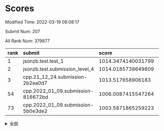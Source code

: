 # Scores

Modified Time: 2022-03-19 08:08:17

Submit Num: 207

All Rank Num: 379877

| rank |               submit               |       score        |       sigma        | pk_num |
| :--- | :--------------------------------- | :----------------- | :----------------- | :----- |
| 1    | jsonzb.test.test_1                 | 1014.3474140031799 | 0.829851102286317  | 7341   |
| 2    | jsonzb.test.submission_level_4     | 1014.0185738649809 | 0.8109708709760857 | 7343   |
| 3    | cpp.21_12_24.submission-2b2ea0d7   | 1013.517658906183  | 0.7776541316418891 | 7336   |
| 54   | cpp.2022_01_09.submission-816672bd | 1006.0087415547264 | 0.7366948709651686 | 7341   |
| 73   | cpp.2022_01_09.submission-5b0e3de2 | 1003.5871865259223 | 0.7110892107912848 | 7336   |


<details>
<summary>全部</summary>

| rank |                 submit                 |       score        |       sigma        | pk_num |
| :--- | :------------------------------------- | :----------------- | :----------------- | :----- |
| 1    | jsonzb.test.test_1                     | 1014.3474140031799 | 0.829851102286317  | 7341   |
| 2    | jsonzb.test.submission_level_4         | 1014.0185738649809 | 0.8109708709760857 | 7343   |
| 3    | cpp.21_12_24.submission-2b2ea0d7       | 1013.517658906183  | 0.7776541316418891 | 7336   |
| 4    | gobigger.level_3.submission_level_3_18 | 1011.2608822741273 | 0.7562770411430108 | 7338   |
| 5    | gobigger.level_3.submission_level_3_36 | 1011.2067068713382 | 0.7610026665324794 | 7341   |
| 6    | gobigger.level_3.submission_level_3_25 | 1011.1805980654141 | 0.7658207238651478 | 7343   |
| 7    | gobigger.level_3.submission_level_3_24 | 1011.1409142533598 | 0.7526683424980769 | 7340   |
| 8    | gobigger.level_3.submission_level_3_16 | 1011.1025647782675 | 0.8097911870642752 | 7338   |
| 9    | gobigger.level_3.submission_level_3_33 | 1011.0369382779824 | 0.7794826369760486 | 7341   |
| 10   | gobigger.level_3.submission_level_3_27 | 1011.0152564222443 | 0.7533525093567375 | 7337   |
| 11   | gobigger.level_3.submission_level_3_2  | 1010.8957963381666 | 0.7529394033769409 | 7334   |
| 12   | gobigger.level_3.submission_level_3_11 | 1010.8624121761941 | 0.7686944128535649 | 7341   |
| 13   | gobigger.level_3.submission_level_3_37 | 1010.8593800519794 | 0.7613727394086764 | 7339   |
| 14   | gobigger.level_3.submission_level_3_20 | 1010.7113281388928 | 0.7813328770547606 | 7338   |
| 15   | gobigger.level_3.submission_level_3_29 | 1010.7022829578756 | 0.7625837838157    | 7335   |
| 16   | gobigger.level_3.submission_level_3_40 | 1010.5590550115321 | 0.7718882143556641 | 7343   |
| 17   | gobigger.level_3.submission_level_3_42 | 1010.5536891404881 | 0.760431619325234  | 7347   |
| 18   | gobigger.level_3.submission_level_3_14 | 1010.5307902291488 | 0.7678181716035493 | 7339   |
| 19   | gobigger.level_3.submission_level_3_39 | 1010.4791043302289 | 0.7569673118492977 | 7343   |
| 20   | gobigger.level_3.submission_level_3_23 | 1010.3382933851693 | 0.7653934163653108 | 7339   |
| 21   | gobigger.level_3.submission_level_3_15 | 1010.2948259319377 | 0.7632200911077331 | 7338   |
| 22   | gobigger.level_3.submission_level_3_43 | 1010.2478289897407 | 0.7796445756162037 | 7338   |
| 23   | gobigger.level_3.submission_level_3_46 | 1010.1713115108641 | 0.7598194047261455 | 7338   |
| 24   | gobigger.level_3.submission_level_3_26 | 1010.133212133314  | 0.7650689488328319 | 7335   |
| 25   | gobigger.level_3.submission_level_3_44 | 1010.0792032128257 | 0.7646158101649451 | 7345   |
| 26   | gobigger.level_3.submission_level_3_31 | 1010.0732092450296 | 0.7685227474998552 | 7342   |
| 27   | gobigger.level_3.submission_level_3_21 | 1010.0662153903316 | 0.7559741375802866 | 7341   |
| 28   | gobigger.level_3.submission_level_3_28 | 1010.0457844846541 | 0.7488245988149816 | 7339   |
| 29   | gobigger.level_3.submission_level_3_9  | 1010.042510757383  | 0.7539867795741789 | 7340   |
| 30   | gobigger.level_3.submission_level_3_49 | 1010.0305140519575 | 0.735990449843993  | 7340   |
| 31   | gobigger.level_3.submission_level_3_8  | 1010.0265462579827 | 0.7616949274326681 | 7339   |
| 32   | gobigger.level_3.submission_level_3_3  | 1010.0107372037733 | 0.7687322907315184 | 7343   |
| 33   | gobigger.level_3.submission_level_3_38 | 1009.9375351540225 | 0.7744105230951546 | 7344   |
| 34   | gobigger.level_3.submission_level_3_5  | 1009.9332852258675 | 0.7759520430953554 | 7340   |
| 35   | gobigger.level_3.submission_level_3_0  | 1009.7975239559518 | 0.7564370476269201 | 7340   |
| 36   | gobigger.level_3.submission_level_3_17 | 1009.7711529279952 | 0.7558678171849499 | 7343   |
| 37   | gobigger.level_3.submission_level_3_10 | 1009.6328821724178 | 0.7566985844489631 | 7336   |
| 38   | gobigger.level_3.submission_level_3_7  | 1009.5945534391856 | 0.7647925614691077 | 7346   |
| 39   | gobigger.level_3.submission_level_3_30 | 1009.5682921983847 | 0.7582690857714172 | 7344   |
| 40   | gobigger.level_3.submission_level_3_1  | 1009.4344652932342 | 0.7420287999569236 | 7345   |
| 41   | gobigger.level_3.submission_level_3_47 | 1009.3687496783415 | 0.7597131166682746 | 7343   |
| 42   | gobigger.level_3.submission_level_3_48 | 1009.3473879450339 | 0.7602221043845513 | 7340   |
| 43   | gobigger.level_3.submission_level_3_45 | 1009.3314020645755 | 0.7584900451049572 | 7339   |
| 44   | gobigger.level_3.submission_level_3_34 | 1009.248989740661  | 0.7493117263122461 | 7339   |
| 45   | gobigger.level_3.submission_level_3_19 | 1009.2461066097507 | 0.7536644325843185 | 7339   |
| 46   | gobigger.level_3.submission_level_3_35 | 1009.0951595659728 | 0.7493187408684703 | 7342   |
| 47   | gobigger.level_3.submission_level_3_6  | 1009.0798533442727 | 0.754027483575414  | 7344   |
| 48   | gobigger.level_3.submission_level_3_41 | 1009.0542531312778 | 0.7277958807757048 | 7337   |
| 49   | gobigger.level_3.submission_level_3_32 | 1009.0224480048622 | 0.7575661602766859 | 7340   |
| 50   | gobigger.level_3.submission_level_3_22 | 1008.9004997999067 | 0.733864156708752  | 7336   |
| 51   | gobigger.level_3.submission_level_3_12 | 1008.868275794698  | 0.7330257964335744 | 7343   |
| 52   | gobigger.level_3.submission_level_3_13 | 1008.6061204601483 | 0.737750590200178  | 7343   |
| 53   | gobigger.level_3.submission_level_3_4  | 1008.6031992385342 | 0.7472827628635614 | 7338   |
| 54   | cpp.2022_01_09.submission-816672bd     | 1006.0087415547264 | 0.7366948709651686 | 7341   |
| 55   | gobigger.level_1.submission_level_1_46 | 1005.0406722432487 | 0.7188565446783787 | 7345   |
| 56   | gobigger.level_1.submission_level_1_5  | 1004.9224775528569 | 0.7173021358404366 | 7337   |
| 57   | gobigger.level_1.submission_level_1_37 | 1004.916927515972  | 0.7131501672374926 | 7342   |
| 58   | gobigger.level_1.submission_level_1_28 | 1004.7999428521284 | 0.7182887425720587 | 7337   |
| 59   | gobigger.level_1.submission_level_1_43 | 1004.6710977232985 | 0.714823732829541  | 7340   |
| 60   | gobigger.level_1.submission_level_1_32 | 1004.5942409130528 | 0.7291540639451238 | 7338   |
| 61   | gobigger.level_1.submission_level_1_34 | 1004.4547817670599 | 0.7393374279508627 | 7343   |
| 62   | gobigger.level_1.submission_level_1_49 | 1004.3795308765581 | 0.7167691460960688 | 7334   |
| 63   | gobigger.level_1.submission_level_1_3  | 1004.3137247841188 | 0.7249785750633293 | 7337   |
| 64   | gobigger.level_1.submission_level_1_14 | 1004.2480957726079 | 0.7175571576693016 | 7343   |
| 65   | gobigger.level_1.submission_level_1_35 | 1004.188570472867  | 0.7207351792712359 | 7340   |
| 66   | gobigger.level_1.submission_level_1_17 | 1003.9955044074918 | 0.7154808874397347 | 7346   |
| 67   | gobigger.level_1.submission_level_1_19 | 1003.8898825818276 | 0.7238863075541248 | 7341   |
| 68   | gobigger.level_1.submission_level_1_23 | 1003.8752166289825 | 0.7028097234985093 | 7337   |
| 69   | gobigger.level_1.submission_level_1_26 | 1003.710354571859  | 0.7200084929328451 | 7345   |
| 70   | gobigger.level_1.submission_level_1_21 | 1003.6717191044253 | 0.725022010266187  | 7344   |
| 71   | gobigger.level_1.submission_level_1_22 | 1003.6298764621654 | 0.7144637323957849 | 7339   |
| 72   | gobigger.level_1.submission_level_1_18 | 1003.5909464436264 | 0.712063323175728  | 7332   |
| 73   | cpp.2022_01_09.submission-5b0e3de2     | 1003.5871865259223 | 0.7110892107912848 | 7336   |
| 74   | gobigger.level_1.submission_level_1_25 | 1003.534858706836  | 0.7206383597303296 | 7339   |
| 75   | gobigger.level_1.submission_level_1_36 | 1003.5161680006532 | 0.706339828760444  | 7340   |
| 76   | gobigger.level_1.submission_level_1_40 | 1003.4833522604506 | 0.7219214609309097 | 7341   |
| 77   | gobigger.level_1.submission_level_1_45 | 1003.3983851874468 | 0.714299822445831  | 7340   |
| 78   | gobigger.level_1.submission_level_1_44 | 1003.3927392777978 | 0.7165190844245902 | 7339   |
| 79   | gobigger.level_1.submission_level_1_38 | 1003.379467364472  | 0.7103173097313494 | 7339   |
| 80   | gobigger.level_1.submission_level_1_1  | 1003.3225519749161 | 0.7243668746900519 | 7340   |
| 81   | gobigger.level_1.submission_level_1_2  | 1003.2710175759215 | 0.7278438679929177 | 7344   |
| 82   | gobigger.level_1.submission_level_1_16 | 1003.219478225695  | 0.7136413042458944 | 7342   |
| 83   | gobigger.level_1.submission_level_1_20 | 1003.218523997124  | 0.7142211848013392 | 7340   |
| 84   | gobigger.level_1.submission_level_1_8  | 1003.1924403591146 | 0.7253045062227296 | 7340   |
| 85   | gobigger.level_1.submission_level_1_9  | 1003.1860735436871 | 0.7191971923765049 | 7342   |
| 86   | gobigger.level_1.submission_level_1_12 | 1003.1858570493943 | 0.7283339819801196 | 7341   |
| 87   | gobigger.level_1.submission_level_1_7  | 1003.1636244456469 | 0.7034268888994389 | 7342   |
| 88   | gobigger.level_1.submission_level_1_33 | 1003.1463245153824 | 0.7140737876612828 | 7344   |
| 89   | gobigger.level_1.submission_level_1_48 | 1003.1404387044765 | 0.7117239040993908 | 7344   |
| 90   | gobigger.level_1.submission_level_1_6  | 1003.0650800460196 | 0.7195070146441682 | 7345   |
| 91   | gobigger.level_1.submission_level_1_0  | 1002.9657795188538 | 0.719143188421609  | 7346   |
| 92   | gobigger.level_1.submission_level_1_39 | 1002.923720186816  | 0.7226732621370198 | 7343   |
| 93   | gobigger.level_1.submission_level_1_29 | 1002.8092526215629 | 0.7086134133393007 | 7338   |
| 94   | gobigger.level_1.submission_level_1_31 | 1002.7189638274841 | 0.7207158618873837 | 7341   |
| 95   | gobigger.level_1.submission_level_1_10 | 1002.5952973425184 | 0.7290316659927645 | 7342   |
| 96   | gobigger.level_1.submission_level_1_24 | 1002.5515674730974 | 0.7167765048189374 | 7336   |
| 97   | gobigger.level_1.submission_level_1_13 | 1002.4587724465466 | 0.7078156107998651 | 7343   |
| 98   | gobigger.level_1.submission_level_1_4  | 1002.436737400094  | 0.7119797143557425 | 7340   |
| 99   | gobigger.level_1.submission_level_1_15 | 1002.4110691224078 | 0.7138795175837986 | 7343   |
| 100  | gobigger.level_1.submission_level_1_27 | 1002.3842270096076 | 0.708645316582112  | 7339   |
| 101  | gobigger.level_1.submission_level_1_41 | 1002.3519841843307 | 0.717431851768771  | 7342   |
| 102  | gobigger.level_1.submission_level_1_42 | 1002.2212152295846 | 0.7144076920123962 | 7340   |
| 103  | gobigger.level_1.submission_level_1_11 | 1002.0196230157248 | 0.7170709347415322 | 7341   |
| 104  | gobigger.level_1.submission_level_1_47 | 1001.8994767588996 | 0.7161249959267968 | 7337   |
| 105  | gobigger.level_1.submission_level_1_30 | 1001.7350458166587 | 0.7125035264898558 | 7337   |
| 106  | gobigger.random.submission_random_0    | 997.2989322196204  | 0.7056564962219611 | 7341   |
| 107  | gobigger.random.submission_random_42   | 997.097475547138   | 0.7121874296724121 | 7343   |
| 108  | gobigger.random.submission_random_31   | 996.9287106305749  | 0.7180871880756959 | 7345   |
| 109  | gobigger.random.submission_random_15   | 996.7113589611872  | 0.7102001953304108 | 7344   |
| 110  | gobigger.random.submission_random_8    | 996.7062813734316  | 0.7136351358790332 | 7345   |
| 111  | gobigger.random.submission_random_1    | 996.6750122833128  | 0.7063457859735328 | 7337   |
| 112  | gobigger.random.submission_random_48   | 996.575130509284   | 0.7033096657655553 | 7336   |
| 113  | gobigger.random.submission_random_49   | 996.535362730437   | 0.7083163190811848 | 7340   |
| 114  | gobigger.random.submission_random_30   | 996.5120387267955  | 0.699469013184467  | 7343   |
| 115  | gobigger.random.submission_random_40   | 996.4825291113989  | 0.7128227832029598 | 7341   |
| 116  | gobigger.random.submission_random_43   | 996.4553893424487  | 0.7048520443670816 | 7343   |
| 117  | gobigger.random.submission_random_37   | 996.4373156951589  | 0.7015982410480777 | 7342   |
| 118  | gobigger.random.submission_random_28   | 996.3908201351126  | 0.7064481569976483 | 7344   |
| 119  | gobigger.random.submission_random_23   | 996.3753343415686  | 0.7103173312110553 | 7345   |
| 120  | gobigger.random.submission_random_11   | 996.2218407573225  | 0.710185089521325  | 7343   |
| 121  | gobigger.random.submission_random_34   | 996.183742918428   | 0.6969926222737894 | 7338   |
| 122  | gobigger.random.submission_random_24   | 996.1644503497458  | 0.7178729950169674 | 7342   |
| 123  | gobigger.random.submission_random_26   | 996.1628760815152  | 0.6989437254931787 | 7342   |
| 124  | gobigger.random.submission_random_33   | 996.152095900729   | 0.7076462582008108 | 7341   |
| 125  | gobigger.random.submission_random_12   | 996.1012925832758  | 0.7089963181700061 | 7341   |
| 126  | gobigger.random.submission_random_47   | 996.0962976175249  | 0.713445850848432  | 7336   |
| 127  | gobigger.random.submission_random_3    | 996.0777728982997  | 0.7170042591489149 | 7341   |
| 128  | gobigger.random.submission_random_13   | 996.0332291665787  | 0.7003935770127308 | 7340   |
| 129  | gobigger.random.submission_random_5    | 995.9761482447266  | 0.7123877131385863 | 7341   |
| 130  | gobigger.random.submission_random_2    | 995.9543202776376  | 0.7133241424007393 | 7343   |
| 131  | gobigger.random.submission_random_36   | 995.937844856935   | 0.7007788895571887 | 7345   |
| 132  | gobigger.random.submission_random_10   | 995.9201911606749  | 0.7087814323523567 | 7339   |
| 133  | gobigger.random.submission_random_27   | 995.8883560908384  | 0.7091895160883691 | 7341   |
| 134  | gobigger.random.submission_random_39   | 995.8858355877916  | 0.7195770913061036 | 7342   |
| 135  | gobigger.random.submission_random_22   | 995.8606173628139  | 0.7022342884399578 | 7338   |
| 136  | gobigger.random.submission_random_41   | 995.7864778181126  | 0.714417701053544  | 7342   |
| 137  | gobigger.random.submission_random_20   | 995.7497747203792  | 0.7122895679745815 | 7339   |
| 138  | gobigger.random.submission_random_32   | 995.6319970626865  | 0.7035083040799884 | 7339   |
| 139  | gobigger.random.submission_random_7    | 995.5660980652034  | 0.7033753198845406 | 7339   |
| 140  | gobigger.random.submission_random_21   | 995.5526917978267  | 0.7250339453834211 | 7344   |
| 141  | gobigger.random.submission_random_18   | 995.5380316717201  | 0.7094930486553405 | 7339   |
| 142  | gobigger.random.submission_random_9    | 995.5065884343451  | 0.7265420435889026 | 7343   |
| 143  | gobigger.random.submission_random_46   | 995.4934122224116  | 0.7298060376122152 | 7342   |
| 144  | gobigger.random.submission_random_16   | 995.4642348078389  | 0.7069014382595062 | 7344   |
| 145  | gobigger.random.submission_random_29   | 995.4535110036908  | 0.7269749872725149 | 7341   |
| 146  | gobigger.random.submission_random_25   | 995.4428669736255  | 0.7081899956865303 | 7345   |
| 147  | gobigger.random.submission_random_44   | 995.3525139399306  | 0.7055096049255514 | 7344   |
| 148  | gobigger.random.submission_random_4    | 995.3352316912923  | 0.7247863190708981 | 7340   |
| 149  | gobigger.random.submission_random_6    | 995.3276395891329  | 0.7217080161711177 | 7340   |
| 150  | gobigger.random.submission_random_14   | 995.3200762067634  | 0.7105200948896264 | 7342   |
| 151  | gobigger.random.submission_random_35   | 995.3008791672524  | 0.7046396672053243 | 7341   |
| 152  | gobigger.random.submission_random_38   | 995.2097587822456  | 0.7178589867882618 | 7339   |
| 153  | gobigger.random.submission_random_17   | 995.1634287936935  | 0.7027067394620311 | 7339   |
| 154  | gobigger.random.submission_random_45   | 995.0568851307149  | 0.7080501210574072 | 7340   |
| 155  | gobigger.random.submission_random_19   | 994.7114103909994  | 0.7084983316691928 | 7339   |
| 156  | gobigger.level_2.submission_level_2_28 | 993.6936264699192  | 0.738018961805164  | 7339   |
| 157  | gobigger.level_2.submission_level_2_2  | 993.5133394755435  | 0.728384580168577  | 7342   |
| 158  | gobigger.level_2.submission_level_2_37 | 993.4807011268454  | 0.723235377467901  | 7336   |
| 159  | gobigger.level_2.submission_level_2_42 | 993.1639885220299  | 0.7377729111695496 | 7340   |
| 160  | gobigger.level_2.submission_level_2_45 | 992.9870599227719  | 0.735716927948655  | 7344   |
| 161  | gobigger.level_2.submission_level_2_6  | 992.927106351674   | 0.7417477074895799 | 7338   |
| 162  | gobigger.level_2.submission_level_2_7  | 992.9099240499122  | 0.7428253399252119 | 7338   |
| 163  | gobigger.level_2.submission_level_2_41 | 992.8408933146652  | 0.7414403102181365 | 7337   |
| 164  | gobigger.level_2.submission_level_2_39 | 992.6863126327837  | 0.7250252253058974 | 7341   |
| 165  | gobigger.level_2.submission_level_2_32 | 992.6820346415142  | 0.7470525923173906 | 7341   |
| 166  | gobigger.level_2.submission_level_2_14 | 992.6571311427872  | 0.7447297192024808 | 7343   |
| 167  | gobigger.level_2.submission_level_2_24 | 992.6534671953816  | 0.7370601479773444 | 7345   |
| 168  | gobigger.level_2.submission_level_2_9  | 992.608677802648   | 0.7338049476865316 | 7337   |
| 169  | gobigger.level_2.submission_level_2_43 | 992.5867136341103  | 0.7205674299725013 | 7345   |
| 170  | gobigger.level_2.submission_level_2_10 | 992.5390428316317  | 0.7304993510318066 | 7338   |
| 171  | gobigger.level_2.submission_level_2_3  | 992.5250760649817  | 0.7353790939540947 | 7341   |
| 172  | gobigger.level_2.submission_level_2_11 | 992.457480233256   | 0.7276589980195376 | 7340   |
| 173  | gobigger.level_2.submission_level_2_35 | 992.353449092631   | 0.732464767907759  | 7340   |
| 174  | gobigger.level_2.submission_level_2_13 | 992.2831273823637  | 0.7265730901336686 | 7342   |
| 175  | gobigger.level_2.submission_level_2_49 | 992.2515771819789  | 0.7371295141498526 | 7346   |
| 176  | gobigger.level_2.submission_level_2_36 | 992.2459623926533  | 0.744536096363194  | 7341   |
| 177  | gobigger.level_2.submission_level_2_0  | 992.2219555136162  | 0.7359924160905998 | 7340   |
| 178  | gobigger.level_2.submission_level_2_26 | 992.1223024177593  | 0.7305051820189351 | 7340   |
| 179  | gobigger.level_2.submission_level_2_46 | 992.1194188284005  | 0.7674635788361336 | 7339   |
| 180  | gobigger.level_2.submission_level_2_23 | 992.067914945855   | 0.773597612884635  | 7341   |
| 181  | gobigger.level_2.submission_level_2_1  | 992.0659890919185  | 0.7322798739227715 | 7347   |
| 182  | gobigger.level_2.submission_level_2_29 | 992.0549729272805  | 0.7456048466652625 | 7341   |
| 183  | gobigger.level_2.submission_level_2_18 | 992.0263873821428  | 0.752958624741882  | 7338   |
| 184  | gobigger.level_2.submission_level_2_38 | 992.0236486381799  | 0.7633240265380918 | 7345   |
| 185  | gobigger.level_2.submission_level_2_15 | 992.0169010446411  | 0.7633753913530694 | 7337   |
| 186  | gobigger.level_2.submission_level_2_21 | 991.9859483519843  | 0.7594306574453814 | 7338   |
| 187  | gobigger.level_2.submission_level_2_47 | 991.8622961915124  | 0.7535340096476779 | 7337   |
| 188  | gobigger.level_2.submission_level_2_48 | 991.71959812321    | 0.775167493059311  | 7341   |
| 189  | gobigger.level_2.submission_level_2_34 | 991.6994300258917  | 0.7524772786243971 | 7341   |
| 190  | gobigger.level_2.submission_level_2_22 | 991.6592589497468  | 0.753313457744532  | 7339   |
| 191  | gobigger.level_2.submission_level_2_31 | 991.3634801737122  | 0.7624574293633894 | 7338   |
| 192  | gobigger.level_2.submission_level_2_44 | 991.3457477086973  | 0.7595344641402668 | 7335   |
| 193  | gobigger.level_2.submission_level_2_5  | 991.306469487621   | 0.7377800358164941 | 7337   |
| 194  | gobigger.level_2.submission_level_2_19 | 991.3033915831319  | 0.7478648683187736 | 7340   |
| 195  | gobigger.level_2.submission_level_2_4  | 991.2199817619404  | 0.7495469509147333 | 7340   |
| 196  | gobigger.level_2.submission_level_2_33 | 991.0808883985713  | 0.7456833088079552 | 7346   |
| 197  | gobigger.level_2.submission_level_2_25 | 991.0439263251575  | 0.7579675418948851 | 7337   |
| 198  | gobigger.level_2.submission_level_2_16 | 991.0120527661393  | 0.7582476321926762 | 7341   |
| 199  | gobigger.level_2.submission_level_2_20 | 990.9295095609034  | 0.7402297265531166 | 7341   |
| 200  | gobigger.level_2.submission_level_2_27 | 990.9043715363795  | 0.7540593199585347 | 7345   |
| 201  | gobigger.level_2.submission_level_2_12 | 990.6895311567409  | 0.7725273225481363 | 7340   |
| 202  | gobigger.level_2.submission_level_2_40 | 990.4189028557762  | 0.7657960673122433 | 7344   |
| 203  | gobigger.level_2.submission_level_2_8  | 990.1630331190606  | 0.7650797349739513 | 7339   |
| 204  | gobigger.level_2.submission_level_2_30 | 989.85304556026    | 0.7616011786939938 | 7344   |
| 205  | gobigger.level_2.submission_level_2_17 | 989.76518117914    | 0.7699003226660316 | 7343   |
| 206  | gobigger.none.submission_none_0        | 977.1300510974297  | 1.3744675857015143 | 7333   |
| 207  | gobigger.none.submission_none_1        | 974.566702216281   | 1.5921331217939116 | 7345   |

</details>